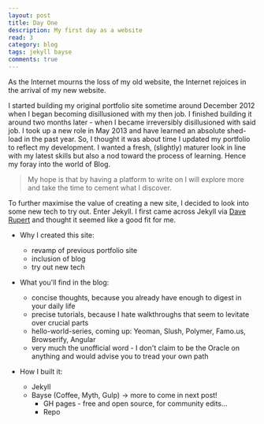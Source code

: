 ```yaml
---
layout: post
title: Day One
description: My first day as a website
read: 3
category: blog
tags: jekyll bayse
comments: true
---
```


As the Internet mourns the loss of my old website, the Internet rejoices in the arrival of my new website.

I started building my original portfolio site sometime around December 2012 when I began becoming disillusioned with my then job. I finished building it around two months later - when I became irreversibly disillusioned with said job. I took up a new role in May 2013 and have learned an absolute shed-load in the past year. So, I thought it was about time I updated my portfolio to reflect my development. I wanted a fresh, (slightly) maturer look in line with my latest skills but also a nod toward the process of learning. Hence my foray into the world of Blog.

> My hope is that by having a platform to write on I will explore more and take the time to cement what I discover.

To further maximise the value of creating a new site, I decided to look into some new tech to try out. Enter Jekyll. I first came across Jekyll via [Dave Rupert](http://daverupert.com/2012/11/brander-newer/) and thought it seemed like a good fit for me.

- Why I created this site:
    + revamp of previous portfolio site
    + inclusion of blog
    + try out new tech

- What you'll find in the blog:
    + concise thoughts, because you already have enough to digest in your daily life
    + precise tutorials, because I hate walkthroughs that seem to levitate over crucial parts
    + hello-world-series, coming up: Yeoman, Slush, Polymer, Famo.us, Browserify, Angular
    + very much the unofficial word - I don't claim to be the Oracle on anything and would advise you to tread your own path

- How I built it:
    + Jekyll
    + Bayse (Coffee, Myth, Gulp) -> more to come in next post!
		+ GH pages - free and open source, for community edits...
		+ Repo